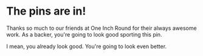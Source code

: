 # The pins are in!

Thanks so much to our friends at One Inch Round for their always awesome work. As a backer, you're going to look good sporting this pin. 

I mean, you already look good. You're going to look even better.
